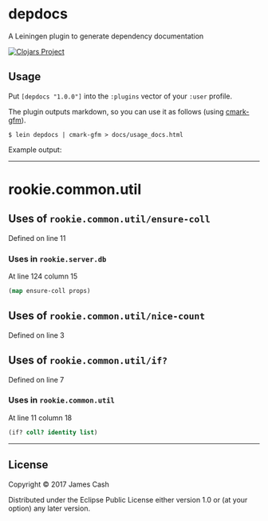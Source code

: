 # depdocs

A Leiningen plugin to generate dependency documentation

[![Clojars Project](https://img.shields.io/clojars/v/lein-depdocs.svg)](https://clojars.org/lein-depdocs)

## Usage

Put `[depdocs "1.0.0"]` into the `:plugins` vector of your `:user`
profile.

The plugin outputs markdown, so you can use it as follows (using [cmark-gfm](https://github.com/github/cmark/)).

    $ lein depdocs | cmark-gfm > docs/usage_docs.html

Example output:

<hr>

rookie.common.util
==========

## Uses of  `rookie.common.util/ensure-coll`

Defined on line 11

### Uses in  `rookie.server.db`

At line 124 column 15

```clojure
(map ensure-coll props)
```
## Uses of  `rookie.common.util/nice-count`

Defined on line 3

## Uses of  `rookie.common.util/if?`

Defined on line 7

### Uses in  `rookie.common.util`

At line 11 column 18

```clojure
(if? coll? identity list)
```
<hr>

## License

Copyright © 2017 James Cash

Distributed under the Eclipse Public License either version 1.0 or (at
your option) any later version.
